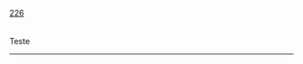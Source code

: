 [226](https://github.com/guilhermeprokisch/ideias/issues/226) 
###### 

Teste



-------------------------------------------------------------------------------

